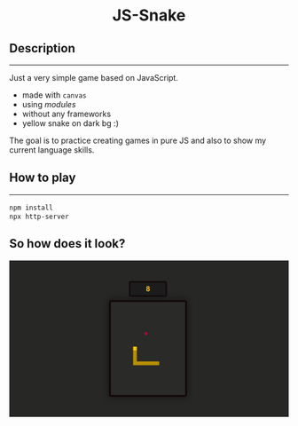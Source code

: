 <h1 style="text-align: center">JS-Snake</h1>

## Description
---
Just a very simple game based on JavaScript.
* made with `canvas`
* using *modules*
* without any frameworks
* yellow snake on dark bg :)

The goal is to practice creating games in pure JS and also to show my current language skills. 

## How to play
---
```
npm install
npx http-server
```

## So how does it look?
![snakeitself](./view/itsjustasnake.png)